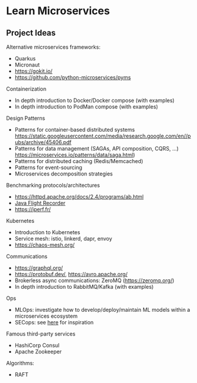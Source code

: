 # Learn Microservices

## Project Ideas
Alternative microservices frameworks: 
* Quarkus
* Micronaut
* https://gokit.io/
* https://github.com/python-microservices/pyms

Containerization
* In depth introduction to Docker/Docker compose (with examples)
* In depth introduction to PodMan compose (with examples)

Design Patterns
* Patterns for container-based distributed systems https://static.googleusercontent.com/media/research.google.com/en//pubs/archive/45406.pdf
* Patterns for data management (SAGAs, API composition, CQRS, ...) https://microservices.io/patterns/data/saga.html)
* Patterns for distributed caching (Redis/Memcached)
* Patterns for event-sourcing
* Microservices decomposition strategies

Benchmarking protocols/architectures
* https://httpd.apache.org/docs/2.4/programs/ab.html
* [Java Flight Recorder](https://www.baeldung.com/java-flight-recorder-monitoring)
* https://iperf.fr/

Kubernetes
* Introduction to Kubernetes
* Service mesh: istio, linkerd, dapr, envoy
* https://chaos-mesh.org/

Communications
* https://graphql.org/
* https://protobuf.dev/, https://avro.apache.org/
* Brokerless async communications: ZeroMQ (https://zeromq.org/)
* In depth introduction to RabbitMQ/Kafka (with examples)

Ops
* MLOps: investigate how to develop/deploy/maintain ML models within a microservices ecosystem
* SECops: see [here](https://www.practical-devsecops.com/securing-microservices-architecture-with-devsecops-and-kubernetes/) for inspiration

Famous third-party services
* HashiCorp Consul
* Apache Zookeeper

Algorithms:
* RAFT
